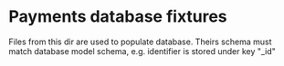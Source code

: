 # Payments database fixtures

Files from this dir are used to populate database.
Theirs schema must match database model schema, e.g. identifier is stored under key "_id"
